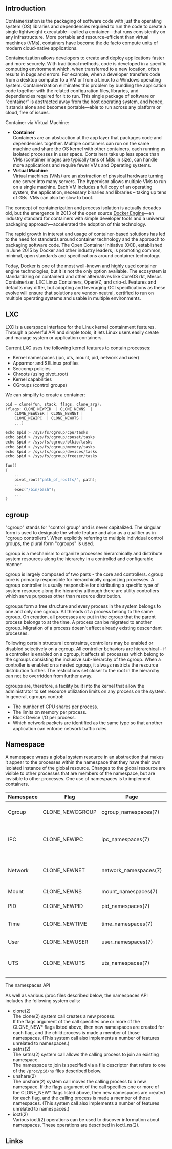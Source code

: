 ## Introduction

Containerization is the packaging of software code with just the operating system (OS) libraries and dependencies required to 
run the code to create a single lightweight executable—called a container—that runs consistently on any infrastructure.
More portable and resource-efficient than virtual machines (VMs), containers have become the de facto compute units of modern cloud-native applications.

Containerization allows developers to create and deploy applications faster and more securely. 
With traditional methods, code is developed in a specific computing environment which, when transferred to a new location, often results in bugs and errors. 
For example, when a developer transfers code from a desktop computer to a VM or from a Linux to a Windows operating system. 
Containerization eliminates this problem by bundling the application code together with the related configuration files, libraries, and dependencies required for it to run. 
This single package of software or “container” is abstracted away from the host operating system, and hence, 
it stands alone and becomes portable—able to run across any platform or cloud, free of issues.

Container via Virtual Machine:

- **Container**<br/>
  Containers are an abstraction at the app layer that packages code and dependencies together. 
  Multiple containers can run on the same machine and share the OS kernel with other containers, each running as isolated processes in user space. 
  Containers take up less space than VMs (container images are typically tens of MBs in size), can handle more applications and require fewer VMs and Operating systems.
- **Virtual Machine**<br/>
  Virtual machines (VMs) are an abstraction of physical hardware turning one server into many servers.
  The hypervisor allows multiple VMs to run on a single machine.
  Each VM includes a full copy of an operating system, the application, necessary binaries and libraries – taking up tens of GBs. VMs can also be slow to boot.



The concept of containerization and process isolation is actually decades old, but the emergence in 2013 of the open source [Docker Engine](/docs/CS/Container/Docker.md)—an industry standard for containers 
with simple developer tools and a universal packaging approach—accelerated the adoption of this technology.


The rapid growth in interest and usage of container-based solutions has led to the need for standards around container technology and the approach to packaging software code. 
The Open Container Initiative (OCI), established in June 2015 by Docker and other industry leaders, is promoting common, minimal, open standards and specifications around container technology. 

Today, Docker is one of the most well-known and highly used container engine technologies, but it is not the only option available. 
The ecosystem is standardizing on containerd and other alternatives like CoreOS rkt, Mesos Containerizer, LXC Linux Containers, OpenVZ, and crio-d. Features and defaults may differ,
but adopting and leveraging OCI specifications as these evolve will ensure that solutions are vendor-neutral, certified to run on multiple operating systems and usable in multiple environments.


## LXC

LXC is a userspace interface for the Linux kernel containment features. 
Through a powerful API and simple tools, it lets Linux users easily create and manage system or application containers.

Current LXC uses the following kernel features to contain processes:

- Kernel namespaces (ipc, uts, mount, pid, network and user)
- Apparmor and SELinux profiles
- Seccomp policies
- Chroots (using pivot_root)
- Kernel capabilities
- CGroups (control groups)

We can simplify to create a container:

```c
pid = clone(fun, stack, flags, clone_arg);
(flags: CLONE_NEWPID  | CLONE_NEWNS  |
    CLONE_NEWUSER | CLONE_NEWNET |
    CLONE_NEWIPC  | CLONE_NEWUTS |
    ...)

echo $pid > /sys/fs/cgroup/cpu/tasks
echo $pid > /sys/fs/cgroup/cpuset/tasks
echo $pid > /sys/fs/cgroup/blkio/tasks
echo $pid > /sys/fs/cgroup/memory/tasks
echo $pid > /sys/fs/cgroup/devices/tasks
echo $pid > /sys/fs/cgroup/freezer/tasks

fun()
{
    ...
    pivot_root("path_of_rootfs/", path);
    ...
    exec("/bin/bash");
    ...
}
```


## cgroup

"cgroup" stands for "control group" and is never capitalized.
The singular form is used to designate the whole feature and also as a qualifier as in "cgroup controllers". 
When explicitly referring to multiple individual control groups, the plural form "cgroups" is used.

cgroup is a mechanism to organize processes hierarchically and distribute system resources along the hierarchy in a controlled and configurable manner.

cgroup is largely composed of two parts - the core and controllers. 
cgroup core is primarily responsible for hierarchically organizing processes. 
A cgroup controller is usually responsible for distributing a specific type of system resource along the hierarchy although there are utility controllers which serve purposes other than resource distribution.

cgroups form a tree structure and every process in the system belongs to one and only one cgroup.
All threads of a process belong to the same cgroup.
On creation, all processes are put in the cgroup that the parent process belongs to at the time.
A process can be migrated to another cgroup. Migration of a process doesn't affect already existing descendant processes.

Following certain structural constraints, controllers may be enabled or disabled selectively on a cgroup. 
All controller behaviors are hierarchical - if a controller is enabled on a cgroup, it affects all processes which belong to the cgroups consisting the inclusive sub-hierarchy of the cgroup. 
When a controller is enabled on a nested cgroup, it always restricts the resource distribution further.
The restrictions set closer to the root in the hierarchy can not be overridden from further away.

cgroups are, therefore, a facility built into the kernel that allow the administrator to set resource utilization limits on any process on the system. 
In general, cgroups control:

- The number of CPU shares per process.
- The limits on memory per process.
- Block Device I/O per process.
- Which network packets are identified as the same type so that another application can enforce network traffic rules.

## Namespace

A namespace wraps a global system resource in an abstraction that makes it appear to the processes within the namespace that they have their own isolated instance of the global resource.
Changes to the global resource are visible to other processes that are members of the namespace, but are invisible to other processes.
One use of namespaces is to implement containers.

| Namespace | Flag |            Page                  | Isolates |
| --- | --- | --- | --- |
| Cgroup |    CLONE_NEWCGROUP | cgroup_namespaces(7)  | Cgroup root directory |
| IPC |       CLONE_NEWIPC |    ipc_namespaces(7)     | System V IPC, POSIX message queues |
| Network |   CLONE_NEWNET |    network_namespaces(7) | Network devices, stacks, ports, etc. |
| Mount |     CLONE_NEWNS |     mount_namespaces(7)   | Mount points |
| PID |       CLONE_NEWPID |    pid_namespaces(7)     | Process IDs |
| Time |      CLONE_NEWTIME |   time_namespaces(7)    | Boot and monotonic clocks |
| User |      CLONE_NEWUSER |   user_namespaces(7)    | User and group IDs |
| UTS |       CLONE_NEWUTS |    uts_namespaces(7)     | Hostname and NIS domain name |

The namespaces API

As well as various /proc files described below, the namespaces
API includes the following system calls:

- clone(2)<br/>
  The clone(2) system call creates a new process.  
  If the flags argument of the call specifies one or more of the CLONE_NEW* flags listed above, 
  then new namespaces are created for each flag, and the child process is made a member of those namespaces. 
  (This system call also implements a number of features unrelated to namespaces.)
- setns(2)<br/>
  The setns(2) system call allows the calling process to join an existing namespace.  
  The namespace to join is specified via a file descriptor that refers to one of the `/proc/pid/ns` files described below.
- unshare(2)<br/>
  The unshare(2) system call moves the calling process to a new namespace. 
  If the flags argument of the call specifies one or more of the CLONE_NEW* flags listed above,
  then new namespaces are created for each flag, and the calling process is made a member of those namespaces.
  (This system call also implements a number of features unrelated to namespaces.)
- ioctl(2)<br/>
  Various ioctl(2) operations can be used to discover information about namespaces.  These operations are described in ioctl_ns(2).

## Links

